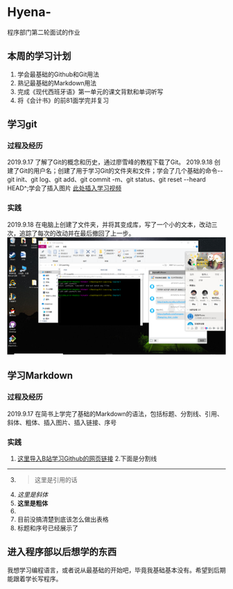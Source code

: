 # Hyena-
程序部门第二轮面试的作业
## 本周的学习计划
1. 学会最基础的Github和Git用法
2. 熟记最基础的Markdown用法
3. 完成《现代西班牙语》第一单元的课文背默和单词听写
4. 将《会计书》的前81面学完并复习
## 学习git
### 过程及经历
2019.9.17 了解了Git的概念和历史，通过廖雪峰的教程下载了Git。
2019.9.18 创建了Git的用户名；创建了用于学习Git的文件夹和文件；学会了几个基础的命令--git init、git log、git add、git commit -m、git status、git reset --heard HEAD^;学会了插入图片
[此处插入学习视频](https://www.bilibili.com/video/av15024334?from=search&seid=974967169915749805)
### 实践
2019.9.18 在电脑上创建了文件夹，并将其变成库，写了一个小的文本，改动三次，追踪了每次的改动并在最后撤回了上一步。
![image](https://github.com/HyenaTeeth/Hyena-/blob/master/p1.png)
## 学习Markdown
### 过程及经历
2019.9.17 在简书上学完了基础的Markdown的语法，包括标题、分割线、引用、斜体、粗体、插入图片、插入链接、序号
### 实践
1. [这里导入B站学习Github的网页链接](https://search.bilibili.com/all?keyword=github&from_source=banner_search)
2.下面是分割线
***
3. > 这里是引用的话  
4. *这里是斜体*
5. **这里是粗体**
6. 
7. 目前没搞清楚到底该怎么做出表格
8. 标题和序号已经展示了
## 进入程序部以后想学的东西
我想学习编程语言，或者说从最基础的开始吧，毕竟我基础基本没有。希望到后期能跟着学长写程序。
